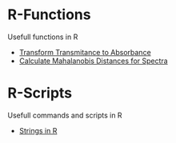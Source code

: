 # R-Functions
Usefull functions in R 

  * [Transform Transmitance to Absorbance](/Functions/trans-abs.md)
  * [Calculate Mahalanobis Distances for Spectra](/Functions/maha.md)

# R-Scripts
Usefull commands and scripts in R

 * [Strings in R](R-Functions-and-Scripts/Scripts/strings)

